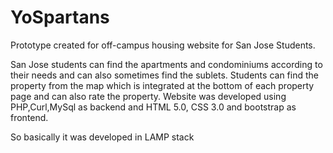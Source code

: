 # YoSpartans
Prototype created for off-campus housing website for San Jose Students. 


San Jose students can find the apartments and condominiums according to their needs and can also sometimes find the sublets. Students can find the property from the map which is integrated at the bottom of each property page and can also rate the property. 
Website was developed using PHP,Curl,MySql as backend and HTML 5.0, CSS 3.0 and bootstrap as frontend.

So basically it was developed in LAMP stack
